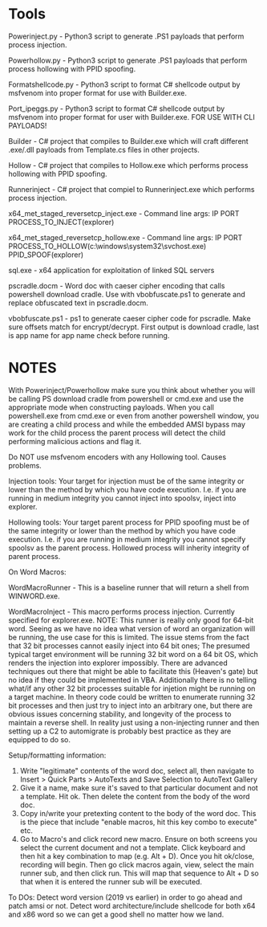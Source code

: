 # Tools

Powerinject.py - Python3 script to generate .PS1 payloads that perform process injection.

Powerhollow.py - Python3 script to generate .PS1 payloads that perform process hollowing with PPID spoofing.

Formatshellcode.py - Python3 script to format C# shellcode output by msfvenom into proper format for use with Builder.exe.

Port_ipeggs.py - Python3 script to format C# shellcode output by msfvenom into proper format for user with Builder.exe. FOR USE WITH CLI PAYLOADS!

Builder - C# project that compiles to Builder.exe which will craft different .exe/.dll payloads from Template.cs files in other projects.

Hollow - C# project that compiles to Hollow.exe which performs process hollowing with PPID spoofing.

Runnerinject - C# project that compiel to Runnerinject.exe which performs process injection.

x64_met_staged_reversetcp_inject.exe - Command line args: IP PORT PROCESS_TO_INJECT(explorer)

x64_met_staged_reversetcp_hollow.exe - Command line args: IP PORT PROCESS_TO_HOLLOW(c:\\windows\\system32\\svchost.exe) PPID_SPOOF(explorer) 

sql.exe - x64 application for exploitation of linked SQL servers

pscradle.docm - Word doc with caeser cipher encoding that calls powershell download cradle.  Use with vbobfuscate.ps1 to generate and replace obfuscated text in pscradle.docm.

vbobfuscate.ps1 - ps1 to generate caeser cipher code for pscradle.  Make sure offsets match for encrypt/decrypt. First output is download cradle, last is app name for app name check before running. 

# NOTES

With Powerinject/Powerhollow make sure you think about whether you will be calling PS download cradle from powershell or cmd.exe and use the appropriate mode when constructing payloads.  When you call powershell.exe <cradle> from cmd.exe or even from another powershell window, you are creating a child process and while the embedded AMSI bypass may work for the child process the parent process will detect the child performing malicious actions and flag it.
  
Do NOT use msfvenom encoders with any Hollowing tool. Causes problems.
  
Injection tools:
    Your target for injection must be of the same integrity or lower than the method by which you have code execution.  I.e. if you are running in medium integrity you cannot inject into spoolsv, inject into explorer.
  
Hollowing tools:
    Your target parent process for PPID spoofing must be of the same integrity or lower than the method by which you have code execution. I.e. if you are running in medium integrity you cannot specify spoolsv as the parent process.  Hollowed process will inherity integrity of parent process.
  
  On Word Macros:
  
  WordMacroRunner - This is a baseline runner that will return a shell from WINWORD.exe.
  
  WordMacroInject - This macro performs process injection.  Currently specified for explorer.exe. NOTE: This runner is really only good for 64-bit word.  Seeing as we have no idea what version of word an organization will be running, the use case for this is limited.  The issue stems from the fact that 32 bit processes cannot easily inject into 64 bit ones; The presumed typical target environment will be running 32 bit word on a 64 bit OS, which renders the injection into explorer impossibly.  There are advanced techniques out there that might be able to facilitate this (Heaven's gate) but no idea if they could be implemented in VBA. Additionally there is no telling what/if any other 32 bit processes suitable for injetion might be running on a target machine.  In theory code could be written to enumerate running 32 bit processes and then just try to inject into an arbitrary one, but there are obvious issues concerning stability, and longevity of the process to maintain a reverse shell.  In reality just using a non-injecting runner and then setting up a C2 to automigrate is probably best practice as they are equipped to do so.
  
  Setup/formatting information:
  1. Write "legitimate" contents of the word doc, select all, then navigate to Insert > Quick Parts > AutoTexts and Save Selection to AutoText Gallery
  2. Give it a name, make sure it's saved to that particular document and not a template. Hit ok. Then delete the content from the body of the word doc.
  3. Copy in/write your pretexting content to the body of the word doc.  This is the piece that include "enable macros, hit this key combo to execute" etc.
  4. Go to Macro's and click record new macro.  Ensure on both screens you select the current document and not a template.  Click keyboard and then hit a key combination to map (e.g. Alt + D).  Once you hit ok/close, recording will begin.  Then go click macros again, view, select the main runner sub, and then click run.  This will map that sequence to Alt + D so that when it is entered the runner sub will be executed.
  
  To DOs:
  Detect word version (2019 vs earlier) in order to go ahead and patch amsi or not. 
  Detect word architecture/include shellcode for both x64 and x86 word so we can get a good shell no matter how we land.
  
 
